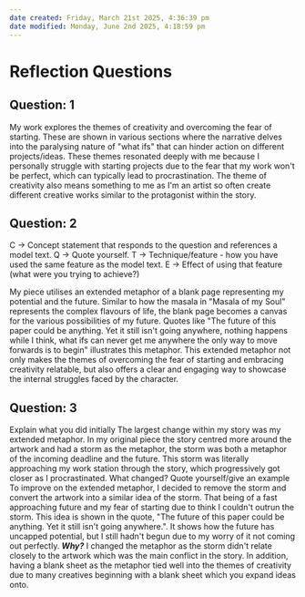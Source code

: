 ```yaml
---
date created: Friday, March 21st 2025, 4:36:39 pm
date modified: Monday, June 2nd 2025, 4:18:59 pm
---
```


# Reflection Questions
## Question: 1
My work explores the themes of creativity and overcoming the fear of starting. These are shown in various sections where the narrative delves into the paralysing nature of "what ifs" that can hinder action on different projects/ideas. These themes resonated deeply with me because I personally struggle with starting projects due to the fear that my work won't be perfect, which can typically lead to procrastination. The theme of creativity also means something to me as I'm an artist so often create different creative works similar to the protagonist within the story.
## Question: 2
C → Concept statement that responds to the question and references a model text.
Q → Quote yourself.
T → Technique/feature - how you have used the same feature as the model text.
E → Effect of using that feature (what were you trying to achieve?)

My piece utilises an extended metaphor of a blank page representing my potential and the future. Similar to how the masala in "Masala of my Soul" represents the complex flavours of life, the blank page becomes a canvas for the various possibilities of my future. Quotes like "The future of this paper could be anything. Yet it still isn't going anywhere, nothing happens while I think, what ifs can never get me anywhere the only way to move forwards is to begin" illustrates this metaphor. This extended metaphor not only makes the themes of overcoming the fear of starting and embracing creativity relatable, but also offers a clear and engaging way to showcase the internal struggles faced by the character.
## Question: 3
Explain what you did initially
The largest change within my story was my extended metaphor. In my original piece the story centred more around the artwork and had a storm as the metaphor, the storm was both a metaphor of the incoming deadline and the future. This storm was literally approaching my work station through the story, which progressively got closer as I procrastinated.
What changed? Quote yourself/give an example
To improve on the extended metaphor, I decided to remove the storm and convert the artwork into a similar idea of the storm. That being of a fast approaching future and my fear of starting due to think I couldn't outrun the storm. This idea is shown in the quote, "The future of this paper could be anything. Yet it still isn't going anywhere.". It shows how the future has uncapped potential, but I still hadn't begun due to my worry of it not coming out perfectly.
***Why?***
I changed the metaphor as the storm didn't relate closely to the artwork which was the main conflict in the story. In addition, having a blank sheet as the metaphor tied well into the themes of creativity due to many creatives beginning with a blank sheet which you expand ideas onto.